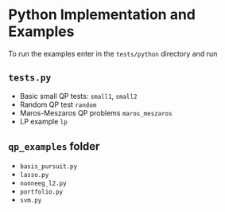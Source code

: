 # Python Implementation and Examples

To run the examples enter in the `tests/python` directory and run


## `tests.py`
-   Basic small QP tests: `small1`, `small2`
-   Random QP test `random`
-   Maros-Meszaros QP problems `maros_meszaros`
-   LP example `lp`


## `qp_examples` folder

-   `basis_pursuit.py`
-   `lasso.py`
-   `nonneeg_l2.py`
-   `portfolio.py`
-   `svm.py`
